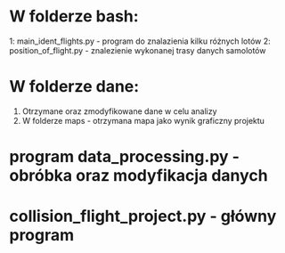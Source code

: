 # W folderze bash:
1: main_ident_flights.py - program do znalazienia kilku różnych lotów
2: position_of_flight.py - znalezienie wykonanej trasy danych samolotów

# W folderze dane:
1. Otrzymane oraz zmodyfikowane dane w celu analizy
2. W folderze maps - otrzymana mapa jako wynik graficzny projektu

# program data_processing.py - obróbka oraz modyfikacja danych
# collision_flight_project.py - główny program
